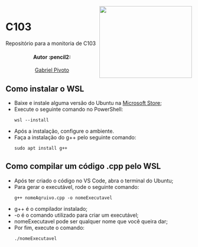 <img align="right" width="250" height="194" src="https://upload.wikimedia.org/wikipedia/commons/thumb/1/18/ISO_C%2B%2B_Logo.svg/306px-ISO_C%2B%2B_Logo.svg.png">

# C103
Repositório para a monitoria de C103

<h4 align="center"> 
	Autor :pencil2:
</h4>

<p align="center">
 <a href="https://github.com/GabrielPivoto">Gabriel Pivoto</a> 
</p>

## Como instalar o WSL
* Baixe e instale alguma versão do Ubuntu na [Microsoft Store](https://www.microsoft.com/en-us/p/ubuntu-2004-lts/9n6svws3rx71#activetab=pivot:overviewtab);
* Execute o seguinte comando no PowerShell:
    ```
	wsl --install
	```
* Após a instalação, configure o ambiente.
* Faça a instalação do g++ pelo seguinte comando: 
    ```
	sudo apt install g++
	```

## Como compilar um código .cpp pelo WSL
* Após ter criado o código no VS Code, abra o terminal do Ubuntu;
* Para gerar o executável, rode o seguinte comando:
    ```
	g++ nomeAqruivo.cpp -o nomeExecutavel
	```
* g++ é o compilador instalado;
* -o é o comando utilizado para criar um executável;
* nomeExecutavel pode ser qualquer nome que você queira dar;
* Por fim, execute o comando:
    ```
	./nomeExecutavel
	```